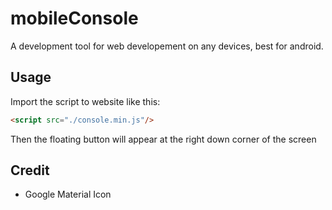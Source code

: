 # mobileConsole
A development tool for web developement on any devices, best for android.

## Usage
Import the script to website like this:
```html
<script src="./console.min.js"/>
```
Then the floating button will appear at the right down corner of the screen

## Credit
* Google Material Icon
